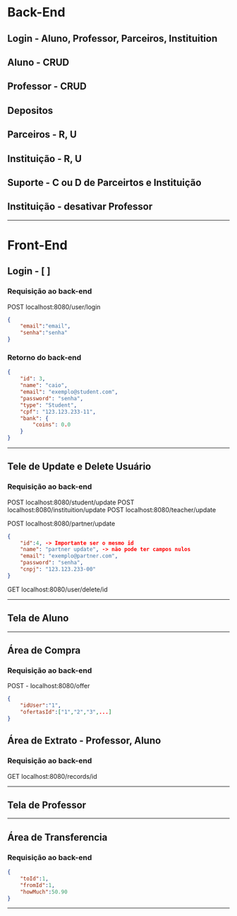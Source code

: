 # Back-End
## Login - Aluno, Professor, Parceiros, Instituition
## Aluno - CRUD
## Professor - CRUD
## Depositos
## Parceiros - R, U
## Instituição - R, U
## Suporte - C ou D de Parceirtos e Instituição
## Instituição - desativar Professor

---

# Front-End

##  Login - [ ]
### Requisição ao back-end

POST localhost:8080/user/login

```json
{
    "email":"email",
    "senha":"senha"
}
```

### Retorno do back-end

```json
{
    "id": 3,
    "name": "caio",
    "email": "exemplo@student.com",
    "password": "senha",
    "type": "Student",
    "cpf": "123.123.233-11",
    "bank": {
        "coins": 0.0
    }
}
```

---

## Tele de Update e Delete Usuário
### Requisição ao back-end

POST localhost:8080/student/update
POST localhost:8080/instituition/update
POST localhost:8080/teacher/update

POST localhost:8080/partner/update
```json
{
    "id":4, -> Importante ser o mesmo id
    "name": "partner update", -> não pode ter campos nulos
    "email": "exemplo@partner.com",
    "password": "senha",
    "cnpj": "123.123.233-00"
}
```
GET localhost:8080/user/delete/id

---

## Tela de Aluno

---

## Área de Compra
### Requisição ao back-end

POST - localhost:8080/offer

```json
{
    "idUser":"1",
    "ofertasId":["1","2","3",...]
}
```

## Área de Extrato - Professor, Aluno

### Requisição ao back-end

GET localhost:8080/records/id

---

## Tela de Professor

---

## Área de Transferencia
### Requisição ao back-end
```json
{
    "toId":1,
    "fromId":1,
    "howMuch":50.90
}
```

---

